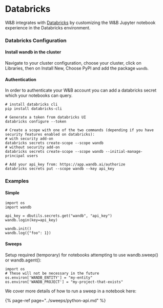 # Databricks

W&B integrates with [Databricks](https://www.databricks.com/) by customizing the W&B Jupyter notebook experience in the Databricks environment.

### Databricks Configuration

#### Install wandb in the cluster

Navigate to your cluster configuration, choose your cluster, click on Libraries, then on Install New, Choose PyPI and add the package `wandb`.

#### Authentication

In order to authenticate your W&B account you can add a databricks secret which your notebooks can query.

```text
# install databricks cli
pip install databricks-cli

# Generate a token from databricks UI
databricks configure --token

# Create a scope with one of the two commands (depending if you have security features enabled on databricks):
# with security add-on
databricks secrets create-scope --scope wandb
# without security add-on
databricks secrets create-scope --scope wandb --initial-manage-principal users

# Add your api_key from: https://app.wandb.ai/authorize
databricks secrets put --scope wandb --key api_key
```

### Examples

#### Simple

```text
import os
import wandb

api_key = dbutils.secrets.get("wandb", "api_key")
wandb.login(key=api_key)

wandb.init()
wandb.log({"foo": 1})
```

#### Sweeps

Setup required \(temporary\) for notebooks attempting to use wandb.sweep\(\) or wandb.agent\(\):

```text
import os
# These will not be necessary in the future
os.environ['WANDB_ENTITY'] = "my-entity"
os.environ['WANDB_PROJECT'] = "my-project-that-exists"
```

We cover more details of how to run a sweep in a notebook here:

{% page-ref page="../sweeps/python-api.md" %}



